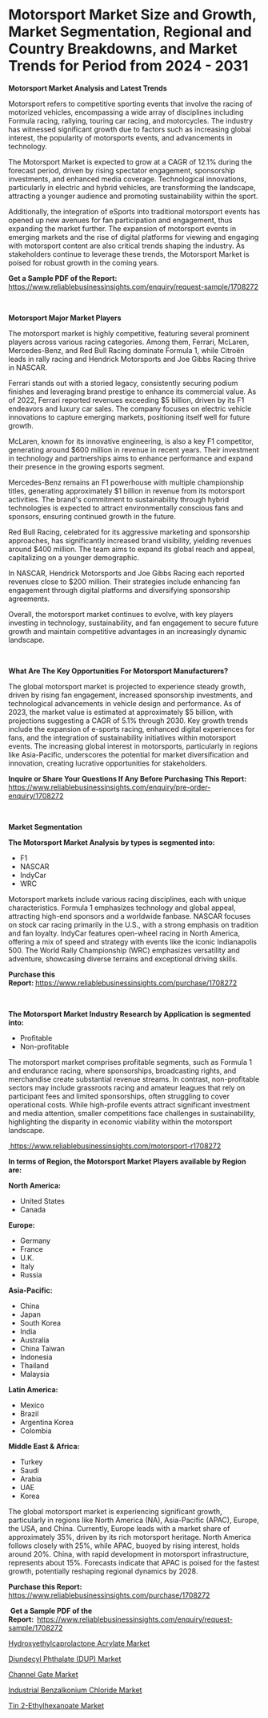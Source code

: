 <p><h1>Motorsport Market Size and Growth, Market Segmentation, Regional and Country Breakdowns, and Market Trends for Period from 2024 -  2031</h1></p><p><strong>Motorsport Market Analysis and Latest Trends</strong></p>
<p><p>Motorsport refers to competitive sporting events that involve the racing of motorized vehicles, encompassing a wide array of disciplines including Formula racing, rallying, touring car racing, and motorcycles. The industry has witnessed significant growth due to factors such as increasing global interest, the popularity of motorsports events, and advancements in technology.</p><p>The Motorsport Market is expected to grow at a CAGR of 12.1% during the forecast period, driven by rising spectator engagement, sponsorship investments, and enhanced media coverage. Technological innovations, particularly in electric and hybrid vehicles, are transforming the landscape, attracting a younger audience and promoting sustainability within the sport. </p><p>Additionally, the integration of eSports into traditional motorsport events has opened up new avenues for fan participation and engagement, thus expanding the market further. The expansion of motorsport events in emerging markets and the rise of digital platforms for viewing and engaging with motorsport content are also critical trends shaping the industry. As stakeholders continue to leverage these trends, the Motorsport Market is poised for robust growth in the coming years.</p></p>
<p><strong>Get a Sample PDF of the Report:&nbsp;</strong> <a href="https://www.reliablebusinessinsights.com/enquiry/request-sample/1708272?utm_campaign=97&utm_medium=2&utm_source=Github&utm_content=ia&utm_term=13102024&utm_id=motorsport">https://www.reliablebusinessinsights.com/enquiry/request-sample/1708272</a></p>
<p>&nbsp;</p>
<p><strong>Motorsport Major Market Players</strong></p>
<p><p>The motorsport market is highly competitive, featuring several prominent players across various racing categories. Among them, Ferrari, McLaren, Mercedes-Benz, and Red Bull Racing dominate Formula 1, while Citroën leads in rally racing and Hendrick Motorsports and Joe Gibbs Racing thrive in NASCAR.</p><p>Ferrari stands out with a storied legacy, consistently securing podium finishes and leveraging brand prestige to enhance its commercial value. As of 2022, Ferrari reported revenues exceeding $5 billion, driven by its F1 endeavors and luxury car sales. The company focuses on electric vehicle innovations to capture emerging markets, positioning itself well for future growth.</p><p>McLaren, known for its innovative engineering, is also a key F1 competitor, generating around $600 million in revenue in recent years. Their investment in technology and partnerships aims to enhance performance and expand their presence in the growing esports segment.</p><p>Mercedes-Benz remains an F1 powerhouse with multiple championship titles, generating approximately $1 billion in revenue from its motorsport activities. The brand's commitment to sustainability through hybrid technologies is expected to attract environmentally conscious fans and sponsors, ensuring continued growth in the future.</p><p>Red Bull Racing, celebrated for its aggressive marketing and sponsorship approaches, has significantly increased brand visibility, yielding revenues around $400 million. The team aims to expand its global reach and appeal, capitalizing on a younger demographic.</p><p>In NASCAR, Hendrick Motorsports and Joe Gibbs Racing each reported revenues close to $200 million. Their strategies include enhancing fan engagement through digital platforms and diversifying sponsorship agreements.</p><p>Overall, the motorsport market continues to evolve, with key players investing in technology, sustainability, and fan engagement to secure future growth and maintain competitive advantages in an increasingly dynamic landscape.</p></p>
<p>&nbsp;</p>
<p><strong>What Are The Key Opportunities For Motorsport Manufacturers?</strong></p>
<p><p>The global motorsport market is projected to experience steady growth, driven by rising fan engagement, increased sponsorship investments, and technological advancements in vehicle design and performance. As of 2023, the market value is estimated at approximately $5 billion, with projections suggesting a CAGR of 5.1% through 2030. Key growth trends include the expansion of e-sports racing, enhanced digital experiences for fans, and the integration of sustainability initiatives within motorsport events. The increasing global interest in motorsports, particularly in regions like Asia-Pacific, underscores the potential for market diversification and innovation, creating lucrative opportunities for stakeholders.</p></p>
<p><strong>Inquire or Share Your Questions If Any Before Purchasing This Report:</strong> <a href="https://www.reliablebusinessinsights.com/enquiry/pre-order-enquiry/1708272?utm_campaign=97&utm_medium=2&utm_source=Github&utm_content=ia&utm_term=13102024&utm_id=motorsport">https://www.reliablebusinessinsights.com/enquiry/pre-order-enquiry/1708272</a></p>
<p>&nbsp;</p>
<p><strong>Market Segmentation</strong></p>
<p><strong>The Motorsport Market Analysis by types is segmented into:</strong></p>
<p><ul><li>F1</li><li>NASCAR</li><li>IndyCar</li><li>WRC</li></ul></p>
<p><p>Motorsport markets include various racing disciplines, each with unique characteristics. Formula 1 emphasizes technology and global appeal, attracting high-end sponsors and a worldwide fanbase. NASCAR focuses on stock car racing primarily in the U.S., with a strong emphasis on tradition and fan loyalty. IndyCar features open-wheel racing in North America, offering a mix of speed and strategy with events like the iconic Indianapolis 500. The World Rally Championship (WRC) emphasizes versatility and adventure, showcasing diverse terrains and exceptional driving skills.</p></p>
<p><strong>Purchase this Report:&nbsp;</strong><a href="https://www.reliablebusinessinsights.com/purchase/1708272?utm_campaign=97&utm_medium=2&utm_source=Github&utm_content=ia&utm_term=13102024&utm_id=motorsport">https://www.reliablebusinessinsights.com/purchase/1708272</a></p>
<p>&nbsp;</p>
<p><strong>The Motorsport Market Industry Research by Application is segmented into:</strong></p>
<p><ul><li>Profitable</li><li>Non-profitable</li></ul></p>
<p><p>The motorsport market comprises profitable segments, such as Formula 1 and endurance racing, where sponsorships, broadcasting rights, and merchandise create substantial revenue streams. In contrast, non-profitable sectors may include grassroots racing and amateur leagues that rely on participant fees and limited sponsorships, often struggling to cover operational costs. While high-profile events attract significant investment and media attention, smaller competitions face challenges in sustainability, highlighting the disparity in economic viability within the motorsport landscape.</p></p>
<p><a href="https://www.reliablebusinessinsights.com/motorsport-r1708272?utm_campaign=97&utm_medium=2&utm_source=Github&utm_content=ia&utm_term=13102024&utm_id=motorsport">&nbsp;https://www.reliablebusinessinsights.com/motorsport-r1708272</a></p>
<p><strong>In terms of Region, the Motorsport Market Players available by Region are:</strong></p>
<p>
    <p> <strong> North America: </strong>
        <ul>
            <li>United States</li>
            <li>Canada</li>
        </ul>
        </p> 
    <p> <strong> Europe: </strong>
        <ul>
            <li>Germany</li>
            <li>France</li>
            <li>U.K.</li>
            <li>Italy</li>
            <li>Russia</li>
        </ul>
        </p> 
    <p> <strong> Asia-Pacific: </strong>
        <ul>
            <li>China</li>
            <li>Japan</li>
            <li>South Korea</li>
            <li>India</li>
            <li>Australia</li>
            <li>China Taiwan</li>
            <li>Indonesia</li>
            <li>Thailand</li>
            <li>Malaysia</li>
        </ul>
        </p> 
    <p> <strong> Latin America: </strong>
        <ul>
            <li>Mexico</li>
            <li>Brazil</li>
            <li>Argentina Korea</li>
            <li>Colombia</li>
        </ul>
        </p> 
    <p> <strong> Middle East & Africa: </strong>
        <ul>
            <li>Turkey</li>
            <li>Saudi</li>
            <li>Arabia</li>
            <li>UAE</li>
            <li>Korea</li>
        </ul>
    </p>
    </p>
<p><p>The global motorsport market is experiencing significant growth, particularly in regions like North America (NA), Asia-Pacific (APAC), Europe, the USA, and China. Currently, Europe leads with a market share of approximately 35%, driven by its rich motorsport heritage. North America follows closely with 25%, while APAC, buoyed by rising interest, holds around 20%. China, with rapid development in motorsport infrastructure, represents about 15%. Forecasts indicate that APAC is poised for the fastest growth, potentially reshaping regional dynamics by 2028.</p></p>
<p><strong>Purchase this Report: </strong><a href="https://www.reliablebusinessinsights.com/purchase/1708272?utm_campaign=97&utm_medium=2&utm_source=Github&utm_content=ia&utm_term=13102024&utm_id=motorsport">https://www.reliablebusinessinsights.com/purchase/1708272</a></p>
<p>&nbsp;<strong>Get a Sample PDF of the Report:&nbsp;&nbsp;</strong><a href="https://www.reliablebusinessinsights.com/enquiry/request-sample/1708272?utm_campaign=97&utm_medium=2&utm_source=Github&utm_content=ia&utm_term=13102024&utm_id=motorsport">https://www.reliablebusinessinsights.com/enquiry/request-sample/1708272</a></p>
<p><strong></strong></p>
<p><p><a href="https://www.linkedin.com/pulse/global-hydroxyethylcaprolactone-acrylate-market-opportunities-w9hnc?utm_campaign=97&utm_medium=2&utm_source=Github&utm_content=ia&utm_term=13102024&utm_id=motorsport">Hydroxyethylcaprolactone Acrylate Market</a></p><p><a href="https://www.linkedin.com/pulse/strategic-roadmap-global-diundecyl-phthalate-dup-market-insights-jaewc?utm_campaign=97&utm_medium=2&utm_source=Github&utm_content=ia&utm_term=13102024&utm_id=motorsport">Diundecyl Phthalate (DUP) Market</a></p><p><a href="https://github.com/yoreivesal/Market-Research-Report-List-1/blob/main/channel-gate-market.md?utm_campaign=97&utm_medium=2&utm_source=Github&utm_content=ia&utm_term=13102024&utm_id=motorsport">Channel Gate Market</a></p><p><a href="https://github.com/alespiliffe/Market-Research-Report-List-1/blob/main/industrial-benzalkonium-chloride-market.md?utm_campaign=97&utm_medium=2&utm_source=Github&utm_content=ia&utm_term=13102024&utm_id=motorsport">Industrial Benzalkonium Chloride Market</a></p><p><a href="https://www.linkedin.com/pulse/pulse-tin-2-ethylhexanoate-rhythms-change-market-resonance-ztvcc?utm_campaign=97&utm_medium=2&utm_source=Github&utm_content=ia&utm_term=13102024&utm_id=motorsport">Tin 2-Ethylhexanoate Market</a></p></p>